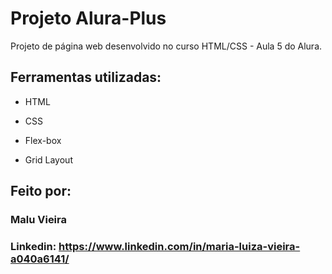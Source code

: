 # Projeto Alura-Plus

Projeto de página web desenvolvido no curso HTML/CSS - Aula 5 do Alura.

## Ferramentas utilizadas:

* HTML

* CSS

* Flex-box

* Grid Layout

## Feito por:

### Malu Vieira

### Linkedin: https://www.linkedin.com/in/maria-luiza-vieira-a040a6141/
